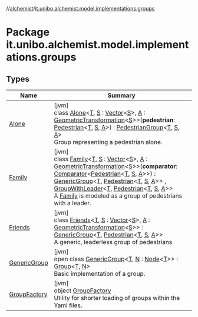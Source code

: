 //[alchemist](../../index.md)/[it.unibo.alchemist.model.implementations.groups](index.md)

# Package it.unibo.alchemist.model.implementations.groups

## Types

| Name | Summary |
|---|---|
| [Alone](-alone/index.md) | [jvm]<br>class [Alone](-alone/index.md)<[T](-alone/index.md), [S](-alone/index.md) : [Vector](../it.unibo.alchemist.model.interfaces.geometry/-vector/index.md)<[S](-alone/index.md)>, [A](-alone/index.md) : [GeometricTransformation](../it.unibo.alchemist.model.interfaces.geometry/-geometric-transformation/index.md)<[S](-alone/index.md)>>(**pedestrian**: [Pedestrian](../it.unibo.alchemist.model.interfaces/-pedestrian/index.md)<[T](-alone/index.md), [S](-alone/index.md), [A](-alone/index.md)>) : [PedestrianGroup](../it.unibo.alchemist.model.interfaces/-pedestrian-group/index.md)<[T](-alone/index.md), [S](-alone/index.md), [A](-alone/index.md)> <br>Group representing a pedestrian alone. |
| [Family](-family/index.md) | [jvm]<br>class [Family](-family/index.md)<[T](-family/index.md), [S](-family/index.md) : [Vector](../it.unibo.alchemist.model.interfaces.geometry/-vector/index.md)<[S](-family/index.md)>, [A](-family/index.md) : [GeometricTransformation](../it.unibo.alchemist.model.interfaces.geometry/-geometric-transformation/index.md)<[S](-family/index.md)>>(**comparator**: [Comparator](https://kotlinlang.org/api/latest/jvm/stdlib/kotlin/-comparator/index.html)<[Pedestrian](../it.unibo.alchemist.model.interfaces/-pedestrian/index.md)<[T](-family/index.md), [S](-family/index.md), [A](-family/index.md)>>) : [GenericGroup](-generic-group/index.md)<[T](-family/index.md), [Pedestrian](../it.unibo.alchemist.model.interfaces/-pedestrian/index.md)<[T](-family/index.md), [S](-family/index.md), [A](-family/index.md)>> , [GroupWithLeader](../it.unibo.alchemist.model.interfaces/-group-with-leader/index.md)<[T](-family/index.md), [Pedestrian](../it.unibo.alchemist.model.interfaces/-pedestrian/index.md)<[T](-family/index.md), [S](-family/index.md), [A](-family/index.md)>> <br>A [Family](-family/index.md) is modeled as a group of pedestrians with a leader. |
| [Friends](-friends/index.md) | [jvm]<br>class [Friends](-friends/index.md)<[T](-friends/index.md), [S](-friends/index.md) : [Vector](../it.unibo.alchemist.model.interfaces.geometry/-vector/index.md)<[S](-friends/index.md)>, [A](-friends/index.md) : [GeometricTransformation](../it.unibo.alchemist.model.interfaces.geometry/-geometric-transformation/index.md)<[S](-friends/index.md)>> : [GenericGroup](-generic-group/index.md)<[T](-friends/index.md), [Pedestrian](../it.unibo.alchemist.model.interfaces/-pedestrian/index.md)<[T](-friends/index.md), [S](-friends/index.md), [A](-friends/index.md)>> <br>A generic, leaderless group of pedestrians. |
| [GenericGroup](-generic-group/index.md) | [jvm]<br>open class [GenericGroup](-generic-group/index.md)<[T](-generic-group/index.md), [N](-generic-group/index.md) : [Node](../it.unibo.alchemist.model.interfaces/-node/index.md)<[T](-generic-group/index.md)>> : [Group](../it.unibo.alchemist.model.interfaces/-group/index.md)<[T](-generic-group/index.md), [N](-generic-group/index.md)> <br>Basic implementation of a group. |
| [GroupFactory](-group-factory/index.md) | [jvm]<br>object [GroupFactory](-group-factory/index.md)<br>Utility for shorter loading of groups within the Yaml files. |
